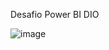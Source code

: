 Desafio Power BI DIO

![image](https://github.com/digitalinnovationone/dio-lab-open-source/assets/129699043/e5ab58d9-0f07-4cbf-bde9-46cae008db74)
